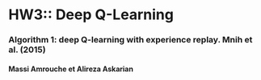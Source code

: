 # HW3:: Deep Q-Learning



### Algorithm 1: deep Q-learning with experience replay. Mnih et al. (2015)




#### Massi Amrouche et Alireza Askarian
